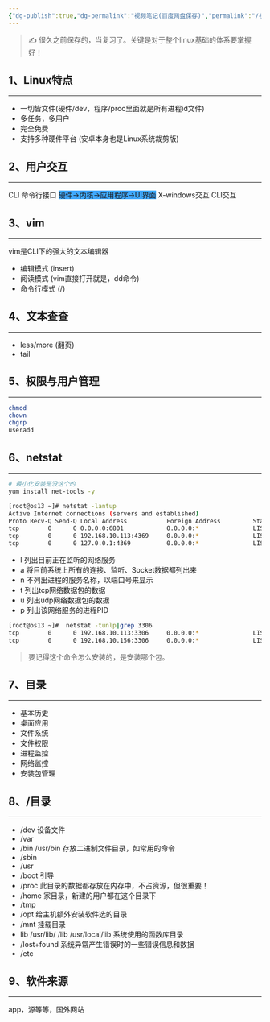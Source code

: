 ```yaml
---
{"dg-publish":true,"dg-permalink":"视频笔记(百度网盘保存)","permalink":"/视频笔记(百度网盘保存)/","noteIcon":"","created":"2021-01-09","updated":""}
---
```


 
 >✍️ 很久之前保存的，当复习了。关键是对于整个linux基础的体系要掌握好！

## 1、Linux特点
---
- 一切皆文件(硬件/dev，程序/proc里面就是所有进程id文件)
- 多任务，多用户
- 完全免费
- 支持多种硬件平台 (安卓本身也是Linux系统裁剪版)

## 2、用户交互
---

CLI  命令行接口
<span style="background:#40a9ff">硬件→内核→应用程序→UI界面</span>
X-windows交互
CLI交互

## 3、vim
---
vim是CLI下的强大的文本编辑器
- 编辑模式 (insert)
- 阅读模式 (vim直接打开就是，dd命令)
- 命令行模式 (/)

## 4、文本查查
---
- less/more (翻页)
- tail

## 5、权限与用户管理
---
```bash
chmod
chown 
chgrp
useradd 
```

## 6、netstat
---
```bash
# 最小化安装是没这个的
yum install net-tools -y
```

```bash
[root@os13 ~]# netstat -lantup
Active Internet connections (servers and established)
Proto Recv-Q Send-Q Local Address           Foreign Address         State       PID/Program name                   
tcp        0      0 0.0.0.0:6801            0.0.0.0:*               LISTEN      10790/ceph-osd                     
tcp        0      0 192.168.10.113:4369     0.0.0.0:*               LISTEN      7433/epmd                          
tcp        0      0 127.0.0.1:4369          0.0.0.0:*               LISTEN      7433/epmd
```

- l 列出目前正在监听的网络服务
- a 将目前系统上所有的连接、监听、Socket数据都列出来
- n 不列出进程的服务名称，以端口号来显示
- t 列出tcp网络数据包的数据
- u 列出udp网络数据包的数据
- p 列出该网络服务的进程PID

```bash
[root@os13 ~]#  netstat -tunlp|grep 3306
tcp        0      0 192.168.10.113:3306     0.0.0.0:*               LISTEN      294547/mysqld
tcp        0      0 192.168.10.156:3306     0.0.0.0:*               LISTEN      4308/haproxy
```
> 要记得这个命令怎么安装的，是安装哪个包。


## 7、目录
---
- 基本历史
- 桌面应用
- 文件系统
- 文件权限
- 进程监控
- 网络监控
- 安装包管理

## 8、/目录
---
- /dev 设备文件
- /var
- /bin /usr/bin 存放二进制文件目录，如常用的命令
- /sbin
- /usr
- /boot 引导
- /proc 此目录的数据都存放在内存中，不占资源，但很重要！
- /home 家目录，新建的用户都在这个目录下
- /tmp
- /opt 给主机额外安装软件选的目录
- /mnt 挂载目录
- lib /usr/lib/ /lib /usr/local/lib 系统使用的函数库目录
- /lost+found 系统异常产生错误时的一些错误信息和数据
- /etc

## 9、软件来源
---
 app，源等等，国外网站